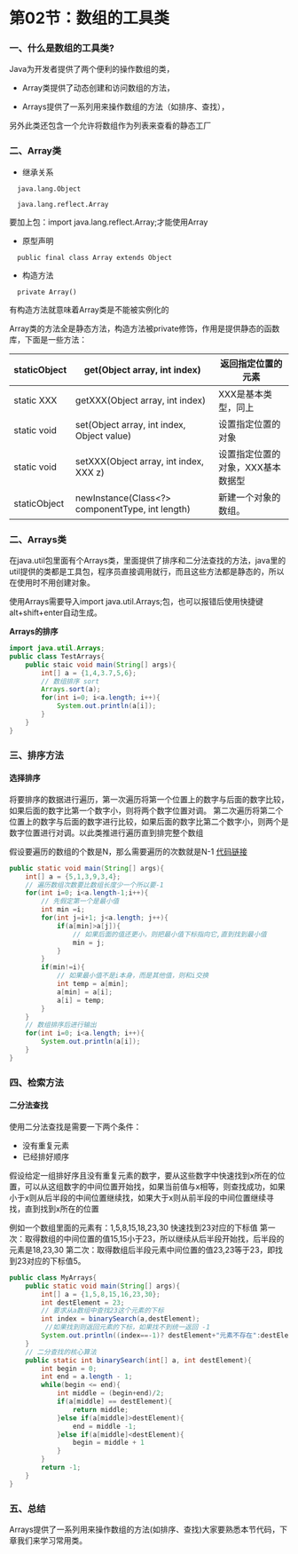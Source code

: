 # 第02节：数组的工具类

### 一、什么是数组的工具类?

Java为开发者提供了两个便利的操作数组的类，

* Array类提供了动态创建和访问数组的方法，

* Arrays提供了一系列用来操作数组的方法（如排序、查找），

另外此类还包含一个允许将数组作为列表来查看的静态工厂

### 二、Array类

- 继承关系

```
  java.lang.Object

  java.lang.reflect.Array
```

要加上包：import java.lang.reflect.Array;才能使用Array

- 原型声明

```
  public final class Array extends Object
```

- 构造方法

```
  private Array()
```

有构造方法就意味着Array类是不能被实例化的

Array类的方法全是静态方法，构造方法被private修饰，作用是提供静态的函数库，下面是一些方法：

| staticObject | get(Object array, int index)                    | 返回指定位置的元素                |
| ------------ | ----------------------------------------------- | --------------------------------- |
| static XXX   | getXXX(Object array, int index)                 | XXX是基本类型，同上               |
| static void  | set(Object array, int index, Object value)      | 设置指定位置的对象                |
| static void  | setXXX(Object array, int index, XXX z)          | 设置指定位置的对象，XXX基本数据型 |
| staticObject | newInstance(Class<?> componentType, int length) | 新建一个对象的数组。              |

### 二、Arrays类

在java.util包里面有个Arrays类，里面提供了排序和二分法查找的方法，java里的util提供的类都是工具包，程序员直接调用就行，而且这些方法都是静态的，所以在使用时不用创建对象。

使用Arrays需要导入import java.util.Arrays;包，也可以报错后使用快捷键alt+shift+enter自动生成。

**Arrays的排序**

```java
import java.util.Arrays;
public class TestArrays{
    public staic void main(String[] args){
        int[] a = {1,4,3.7,5,6};
        // 数组排序 sort
        Arrays.sort(a);
        for(int i=0; i<a.length; i++){
            System.out.println(a[i]);
        }
    }
}
```

### 三、排序方法

#### 选择排序

将要排序的数据进行遍历，第一次遍历将第一个位置上的数字与后面的数字比较，如果后面的数字比第一个数字小，则将两个数字位置对调。
第二次遍历将第二个位置上的数字与后面的数字进行比较，如果后面的数字比第二个数字小，则两个是数字位置进行对调。以此类推进行遍历直到排完整个数组

假设要遍历的数组的个数是N，那么需要遍历的次数就是N-1 [代码链接](https://github.com/xiaozhoulee/java-examples/tree/master/05-数组/第02节：排序方法/company/Array.java)

```java
public static void main(String[] args){
    int[] a = {5,1,3,9,3,4};
    // 遍历数组次数要比数组长度少一个所以要-1
    for(int i=0; i<a.length-1;i++){
        // 先假定第一个是最小值
        int min =i;
        for(int j=i+1; j<a.length; j++){
            if(a[min]>a[j]){
                // 如果后面的值还更小，则把最小值下标指向它,直到找到最小值
                min = j;
            }
        }
        if(min!=i){
            // 如果最小值不是i本身，而是其他值，则和i交换
            int temp = a[min];
            a[min] = a[i];
            a[i] = temp;
        }
    }
    // 数组排序后进行输出
    for(int i=0; i<a.length; i++){
        System.out.println(a[i]);
    }
}
```

### 四、检索方法

#### 二分法查找

使用二分法查找是需要一下两个条件：

- 没有重复元素
- 已经排好顺序

假设给定一组排好序且没有重复元素的数字，要从这些数字中快速找到x所在的位置，可以从这组数字的中间位置开始找，如果当前值与x相等，则查找成功，如果小于x则从后半段的中间位置继续找，如果大于x则从前半段的中间位置继续寻找，直到找到x所在的位置

例如一个数组里面的元素有：1,5,8,15,18,23,30
快速找到23对应的下标值
第一次：取得数组的中间位置的值15,15小于23，所以继续从后半段开始找，后半段的元素是18,23,30
第二次：取得数组后半段元素中间位置的值23,23等于23，即找到23对应的下标值5。

```java
public class MyArrays{
    public static void main(String[] args){
        int[] a = {1,5,8,15,16,23,30};
        int destElement = 23;
        // 要求从a数组中查找23这个元素的下标
        int index = binarySearch(a,destElement);
         //如果找到则返回元素的下标，如果找不到统一返回 -1
        System.out.println((index==-1)? destElement+"元素不存在":destElement+"在数组中下标是："+index);
    }
    // 二分查找的核心算法
    public static int binarySearch(int[] a, int destElement){
        int begin = 0;
        int end = a.length - 1;
        while(begin <= end){
            int middle = (begin+end)/2;
            if(a[middle] == destElement){
                return middle;
            }else if(a[middle]>destElement){
                end = middle -1;
            }else if(a[middle]<destElement){
                begin = middle + 1
            }
        }
        return -1;
    }
}
```

### 五、总结

Arrays提供了一系列用来操作数组的方法(如排序、查找)大家要熟悉本节代码，下章我们来学习常用类。